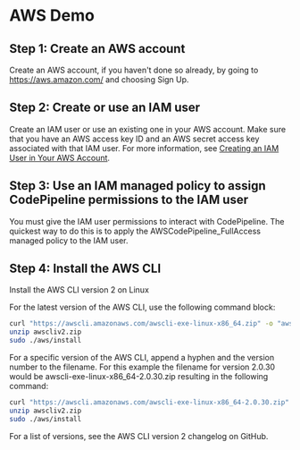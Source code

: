 # AWS Demo

## Step 1: Create an AWS account


Create an AWS account, if you haven't done so already, by going to https://aws.amazon.com/ and choosing Sign Up.


## Step 2: Create or use an IAM user


Create an IAM user or use an existing one in your AWS account. Make sure that you have an AWS access key ID and an AWS secret access key associated with that IAM user. For more information, see [Creating an IAM User in Your AWS Account](https://docs.aws.amazon.com/IAM/latest/UserGuide/Using_SettingUpUser.html).


## Step 3: Use an IAM managed policy to assign CodePipeline permissions to the IAM user


You must give the IAM user permissions to interact with CodePipeline. The quickest way to do this is to apply the AWSCodePipeline_FullAccess managed policy to the IAM user. 


## Step 4: Install the AWS CLI


Install the AWS CLI version 2 on Linux

For the latest version of the AWS CLI, use the following command block:


```bash
curl "https://awscli.amazonaws.com/awscli-exe-linux-x86_64.zip" -o "awscliv2.zip"
unzip awscliv2.zip
sudo ./aws/install

```


For a specific version of the AWS CLI, append a hyphen and the version number to the filename. For this example the filename for version 2.0.30 would be awscli-exe-linux-x86_64-2.0.30.zip resulting in the following command:


```bash
curl "https://awscli.amazonaws.com/awscli-exe-linux-x86_64-2.0.30.zip" -o "awscliv2.zip"
unzip awscliv2.zip
sudo ./aws/install

```


For a list of versions, see the AWS CLI version 2 changelog
on GitHub. 




